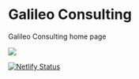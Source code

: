 # Galileo Consulting
Galileo Consulting home page

![](/GalileoConsulting/content/images/RiceFieldPanoramaBulacanPhilippines.jpg)

[![Netlify Status](https://api.netlify.com/api/v1/badges/5da909fa-948c-4b29-befd-b0e179b12e4d/deploy-status)](https://app.netlify.com/sites/practical-gates-bbf505/deploys)
